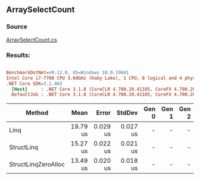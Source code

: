 ﻿## ArraySelectCount

### Source
[ArraySelectCount.cs](../../src/StructLinq.Benchmark/ArraySelectCount.cs)

### Results:
``` ini

BenchmarkDotNet=v0.12.0, OS=Windows 10.0.19041
Intel Core i7-7700 CPU 3.60GHz (Kaby Lake), 1 CPU, 8 logical and 4 physical cores
.NET Core SDK=3.1.402
  [Host]     : .NET Core 3.1.8 (CoreCLR 4.700.20.41105, CoreFX 4.700.20.41903), X64 RyuJIT
  DefaultJob : .NET Core 3.1.8 (CoreCLR 4.700.20.41105, CoreFX 4.700.20.41903), X64 RyuJIT


```
|              Method |     Mean |    Error |   StdDev | Gen 0 | Gen 1 | Gen 2 | Allocated |
|-------------------- |---------:|---------:|---------:|------:|------:|------:|----------:|
|                Linq | 19.79 us | 0.029 us | 0.027 us |     - |     - |     - |      48 B |
|          StructLinq | 15.27 us | 0.022 us | 0.021 us |     - |     - |     - |      32 B |
| StructLinqZeroAlloc | 13.49 us | 0.020 us | 0.018 us |     - |     - |     - |         - |
